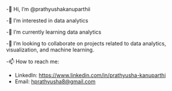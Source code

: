 
-👋 Hi, I’m @prathyushakanuparthii

-👀 I’m interested in data analytics

-🌱 I’m currently learning data analytics

-💞️ I’m looking to collaborate on projects related to data analytics, visualization, and machine learning.

-📫 How to reach me:
  - LinkedIn: https://www.linkedin.com/in/prathyusha-kanuparthi
  - Email: hprathyusha8@gmail.com
